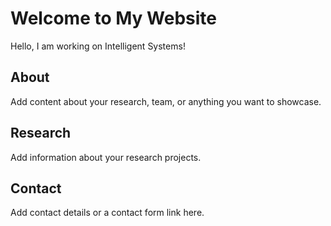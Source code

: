 # Welcome to My Website

Hello, I am working on Intelligent Systems!

## About
Add content about your research, team, or anything you want to showcase.

## Research
Add information about your research projects.

## Contact
Add contact details or a contact form link here.
